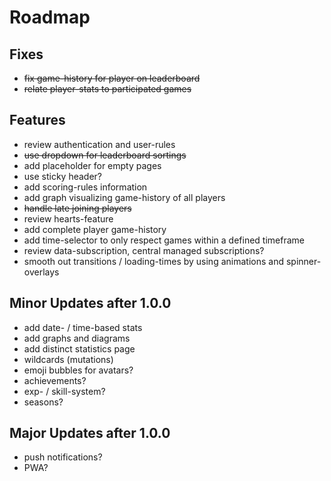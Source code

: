 # Roadmap

## Fixes
- ~~fix game-history for player on leaderboard~~
- ~~relate player-stats to participated games~~

## Features
- review authentication and user-rules
- ~~use dropdown for leaderboard sortings~~
- add placeholder for empty pages
- use sticky header?
- add scoring-rules information
- add graph visualizing game-history of all players 
- ~~handle late joining players~~
- review hearts-feature
- add complete player game-history
- add time-selector to only respect games within a defined timeframe
- review data-subscription, central managed subscriptions?
- smooth out transitions / loading-times by using animations and spinner-overlays

## Minor Updates after 1.0.0
- add date- / time-based stats
- add graphs and diagrams
- add distinct statistics page
- wildcards (mutations)
- emoji bubbles for avatars?
- achievements?
- exp- / skill-system?
- seasons?

## Major Updates after 1.0.0
- push notifications?
- PWA?
